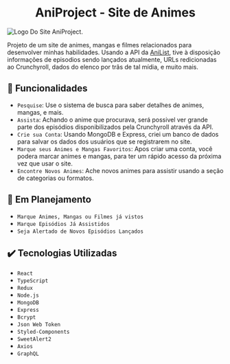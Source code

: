 <h1 align="center">AniProject - Site de Animes</h1>

![Logo Do Site AniProject.](https://user-images.githubusercontent.com/69987890/177884319-0678f842-f3ca-4f62-8d31-7638ca954057.png)

Projeto de um site de animes, mangas e filmes relacionados para desenvolver minhas habilidades. Usando a API da <a href='https://anilist.gitbook.io/anilist-apiv2-docs/'>AniList</a>, tive à disposição informações de episodios sendo lançados atualmente, URLs redicionadas ao Crunchyroll, dados do elenco por trâs de tal mídia, e muito mais.

## :hammer: Funcionalidades

- `Pesquise`: Use o sistema de busca para saber detalhes de animes, mangas, e mais.
- `Assista`: Achando o anime que procurava, será possivel ver grande parte dos episódios disponibilizados pela Crunchyroll através da API.
- `Crie sua Conta`: Usando MongoDB e Express, criei um banco de dados para salvar os dados dos usuários que se registrarem no site.
- `Marque seus Animes e Mangas Favoritos`: Apos criar uma conta, você podera marcar animes e mangas, para ter um rápido acesso da próxima vez que usar o site.
- `Encontre Novos Animes`: Ache novos animes para assistir usando a seção de categorias ou formatos.

## :pushpin: Em Planejamento

- `Marque Animes, Mangas ou Filmes já vistos`
- `Marque Episódios Já Assistidos`
- `Seja Alertado de Novos Episódios Lançados`

## :heavy_check_mark: Tecnologias Utilizadas

- ``React``
- ``TypeScript``
- ``Redux``
- ``Node.js``
- ``MongoDB``
- ``Express``
- ``Bcrypt``
- ``Json Web Token``
- ``Styled-Components``
- ``SweetAlert2``
- ``Axios``
- ``GraphQL``
